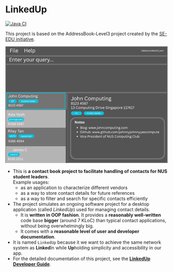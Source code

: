 # LinkedUp

[![Java CI](https://github.com/AY2526S1-CS2103T-W09-1/tp/workflows/Java%20CI/badge.svg)](https://github.com/AY2526S1-CS2103T-W09-1/tp/actions)

This project is based on the AddressBook-Level3 project created by the [SE-EDU initiative](https://se-education.org).

![Ui](docs/images/Ui.png)

- This is **a contact book project to facilitate handling of contacts for NUS student leaders**.<br>
  Example usages:
  - as an application to characterize different vendors
  - as a way to store contact details for future references
  - as a way to filter and search for specific contacts efficiently
- The project simulates an ongoing software project for a desktop application (called _LinkedUp_) used for managing contact details.
  - It is **written in OOP fashion**. It provides a **reasonably well-written** code base **bigger** (around 7 KLoC) than typical contact applications, without being overwhelmingly big.
  - It comes with a **reasonable level of user and developer documentation**.
- It is named `LinkedUp` because it we want to achieve the same network system as **Linked**In while **Up**holding simplicity and accessibility in our app.
- For the detailed documentation of this project, see the **[LinkedUp Developer Guide](https://github.com/AY2526S1-CS2103T-W09-1/tp/blob/master/docs/Documentation.md)**.
  
